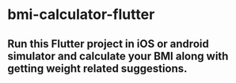 # bmi-calculator-flutter

## Run this Flutter project in iOS or android simulator and calculate your BMI along with getting weight related suggestions.
